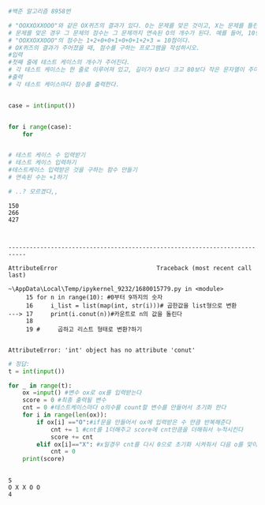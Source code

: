 ```python
#백준 알고리즘 8958번

# "OOXXOXXOOO"와 같은 OX퀴즈의 결과가 있다. O는 문제를 맞은 것이고, X는 문제를 틀린 것이다. 
# 문제를 맞은 경우 그 문제의 점수는 그 문제까지 연속된 O의 개수가 된다. 예를 들어, 10번 문제의 점수는 3이 된다.
# "OOXXOXXOOO"의 점수는 1+2+0+0+1+0+0+1+2+3 = 10점이다.
# OX퀴즈의 결과가 주어졌을 때, 점수를 구하는 프로그램을 작성하시오.
#입력
#첫째 줄에 테스트 케이스의 개수가 주어진다. 
# 각 테스트 케이스는 한 줄로 이루어져 있고, 길이가 0보다 크고 80보다 작은 문자열이 주어진다. 문자열은 O와 X만으로 이루어져 있다.
#출력
# 각 테스트 케이스마다 점수를 출력한다.


case = int(input())


for i range(case):
    for  


# 테스트 케이스 수 입력받기
# 테스트 케이스 입력하기
#테스트케이스 입력받은 것을 구하는 함수 만들기
# 연속된 수는 +1하기

# ..? 모르겠다,,
```

    150
    266
    427
    


    ---------------------------------------------------------------------------

    AttributeError                            Traceback (most recent call last)

    ~\AppData\Local\Temp/ipykernel_9232/1680015779.py in <module>
         15 for n in range(10): #0부터 9까지의 숫자
         16     i_list = list(map(int, str(i)))# 곱한값을 list형으로 변환
    ---> 17     print(i.conut(n))#카운트로 n의 값을 돌린다
         18 
         19 #     곱하고 리스트 형태로 변환?하기
    

    AttributeError: 'int' object has no attribute 'conut'



```python
# 정답:
t = int(input())

for _ in range(t):
    ox =input() #변수 ox로 ox를 입력받는다
    score = 0 #최종 출력될 변수
    cnt = 0 #테스트케이스마다 o의수를 count할 변수를 만들어서 초기화 한다
    for i in range(len(ox)): 
        if ox[i] =="O":#if문을 만들어서 ox에 입력받은 수 만큼 반복해준다
            cnt += 1 #cnt를 1더해주고 score에 cnt만큼을 더해줘서 누적시킨다
            score += cnt
        elif ox[i]=="X": #x일경우 cnt를 다시 0으로 초기화 시켜줘서 다음 o를 맞이할때 다시 1부터 cnt를 셀수 있게 한다
            cnt = 0
    print(score)
    
```

    5
    O X X O O
    4
    
